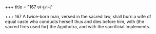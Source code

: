 +++
title = "167 एवं वृत्ताम्"

+++
167	A twice-born man, versed in the sacred law, shall burn a wife of equal caste who conducts herself thus and dies before him, with (the sacred fires used for) the Agnihotra, and with the sacrificial implements.